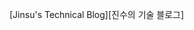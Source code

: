 [Jinsu's Technical Blog][진수의 기술 블로그]

[링크 이름]: [https://example.com](https://myinfo503.tistory.com)
